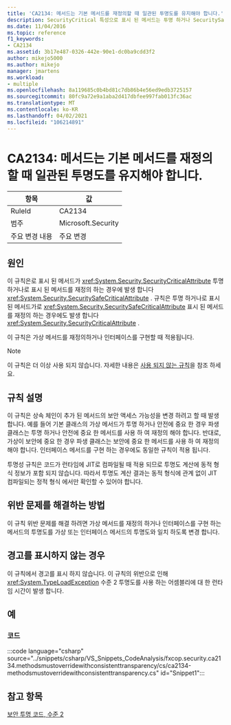 ```yaml
---
title: 'CA2134: 메서드는 기본 메서드를 재정의할 때 일관된 투명도를 유지해야 합니다.'
description: SecurityCritical 특성으로 표시 된 메서드는 투명 하거나 SecuritySafeCritical 특성으로 표시 된 메서드를 재정의 하거나, 투명 하거나 SecuritySafeCritical 특성으로 표시 된 메서드가 SecurityCritical 특성으로 표시 된 메서드를 재정의 합니다.
ms.date: 11/04/2016
ms.topic: reference
f1_keywords:
- CA2134
ms.assetid: 3b17e487-0326-442e-90e1-dc0ba9cdd3f2
author: mikejo5000
ms.author: mikejo
manager: jmartens
ms.workload:
- multiple
ms.openlocfilehash: 8a119685c0b4bd81c7db86b4e56ed9edb3725157
ms.sourcegitcommit: 80fc9a72e9a1aba2d417dbfee997fab013fc36ac
ms.translationtype: MT
ms.contentlocale: ko-KR
ms.lasthandoff: 04/02/2021
ms.locfileid: "106214891"
---
```

# <a name="ca2134-methods-must-keep-consistent-transparency-when-overriding-base-methods"></a>CA2134: 메서드는 기본 메서드를 재정의할 때 일관된 투명도를 유지해야 합니다.

|항목|값|
|-|-|
|RuleId|CA2134|
|범주|Microsoft.Security|
|주요 변경 내용|주요 변경|

## <a name="cause"></a>원인
이 규칙은로 표시 된 메서드가 <xref:System.Security.SecurityCriticalAttribute> 투명 하거나로 표시 된 메서드를 재정의 하는 경우에 발생 합니다 <xref:System.Security.SecuritySafeCriticalAttribute> . 규칙은 투명 하거나로 표시 된 메서드가로 <xref:System.Security.SecuritySafeCriticalAttribute> 표시 된 메서드를 재정의 하는 경우에도 발생 합니다 <xref:System.Security.SecurityCriticalAttribute> .

이 규칙은 가상 메서드를 재정의하거나 인터페이스를 구현할 때 적용됩니다.

> [!NOTE]
> 이 규칙은 더 이상 사용 되지 않습니다. 자세한 내용은 [사용 되지 않는 규칙](fxcop-unported-deprecated-rules.md)을 참조 하세요.

## <a name="rule-description"></a>규칙 설명
이 규칙은 상속 체인이 추가 된 메서드의 보안 액세스 가능성을 변경 하려고 할 때 발생 합니다. 예를 들어 기본 클래스의 가상 메서드가 투명 하거나 안전에 중요 한 경우 파생 클래스는 투명 하거나 안전에 중요 한 메서드를 사용 하 여 재정의 해야 합니다. 반대로, 가상이 보안에 중요 한 경우 파생 클래스는 보안에 중요 한 메서드를 사용 하 여 재정의 해야 합니다. 인터페이스 메서드를 구현 하는 경우에도 동일한 규칙이 적용 됩니다.

투명성 규칙은 코드가 런타임에 JIT로 컴파일될 때 적용 되므로 투명도 계산에 동적 형식 정보가 포함 되지 않습니다. 따라서 투명도 계산 결과는 동적 형식에 관계 없이 JIT 컴파일되는 정적 형식 에서만 확인할 수 있어야 합니다.

## <a name="how-to-fix-violations"></a>위반 문제를 해결하는 방법
이 규칙 위반 문제를 해결 하려면 가상 메서드를 재정의 하거나 인터페이스를 구현 하는 메서드의 투명도를 가상 또는 인터페이스 메서드의 투명도와 일치 하도록 변경 합니다.

## <a name="when-to-suppress-warnings"></a>경고를 표시하지 않는 경우
이 규칙에서 경고를 표시 하지 않습니다. 이 규칙의 위반으로 인해 <xref:System.TypeLoadException> 수준 2 투명도를 사용 하는 어셈블리에 대 한 런타임 시간이 발생 합니다.

## <a name="examples"></a>예

### <a name="code"></a>코드
:::code language="csharp" source="../snippets/csharp/VS_Snippets_CodeAnalysis/fxcop.security.ca2134.methodsmustoverridewithconsistenttransparency/cs/ca2134-methodsmustoverridewithconsistenttransparency.cs" id="Snippet1":::

## <a name="see-also"></a>참고 항목
[보안 투명 코드, 수준 2](/dotnet/framework/misc/security-transparent-code-level-2)
